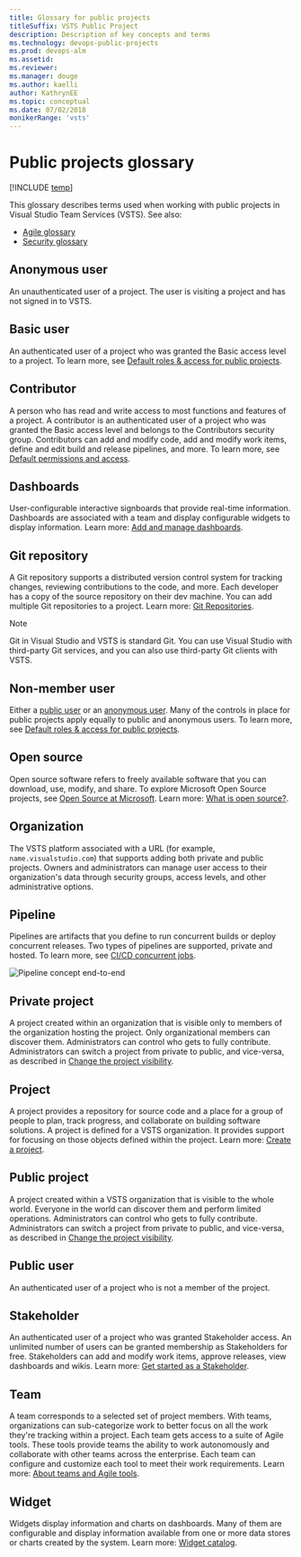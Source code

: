 ```yaml
---
title: Glossary for public projects
titleSuffix: VSTS Public Project
description: Description of key concepts and terms 
ms.technology: devops-public-projects
ms.prod: devops-alm
ms.assetid: 
ms.reviewer:
ms.manager: douge
ms.author: kaelli
author: KathrynEE
ms.topic: conceptual
ms.date: 07/02/2018
monikerRange: 'vsts'
---
```



# Public projects glossary

[!INCLUDE [temp](_shared/version-public-projects.md)]  

This glossary describes terms used when working with public projects in Visual Studio Team Services (VSTS). See also: 
- [Agile glossary](../../work/work-items/agile-glossary.md) 
- [Security glossary](../security/security-glossary.md)  


## Anonymous user	

An unauthenticated user of a project. The user is visiting a project and has not signed in to VSTS. 

## Basic user	

An authenticated user of a project who was granted the Basic access level to a project. To learn more, see [Default roles & access for public projects](default-roles-access-public.md).

## Contributor

A person who has read and write access to most functions and features of a project. A contributor is an authenticated user of a project who was granted the Basic access level and belongs to the Contributors security group. Contributors can add and modify code, add and modify work items, define and edit build and release pipelines, and more. To learn more, see [Default permissions and access](../security/permissions-access.md).

## Dashboards 

User-configurable interactive signboards that provide real-time information. Dashboards are associated with a team and display configurable widgets to display information. Learn more: [Add and manage dashboards](../../report/dashboards/dashboards.md). 


## Git repository

A Git repository supports a distributed version control system for tracking changes, reviewing contributions to the code, and more. Each developer has a copy of the source repository on their dev machine. You can add multiple Git repositories to a project. Learn more: [Git Repositories](../../git/index.md).  

> [!NOTE]   
> Git in Visual Studio and VSTS is standard Git. You can use Visual Studio with third-party Git services, and you can also use third-party Git clients with VSTS.

## Non-member user

Either a [public user](#public-user) or an [anonymous user](#anonymous-user).
Many of the controls in place for public projects apply equally to public and anonymous users. To learn more, see [Default roles & access for public projects](default-roles-access-public.md).



## Open source

Open source software refers to freely available software that you can download, use, modify, and share. To explore Microsoft Open Source projects, see [Open Source at Microsoft](https://opensource.microsoft.com/). Learn more: [What is open source?](https://opensource.com/resources/what-open-source). 
 

## Organization 

The VSTS platform associated with a URL (for example, `name.visualstudio.com`) that supports adding both private and public projects. Owners and administrators can manage user access to their organization's data through security groups, access levels, and other administrative options. 

<!---
## Organizational User	

An authenticated user of a project who is a member of a VSTS organization   (Azure Active Directory (AAD) tenant) but not a member of VSTS.

Signed in. Member or guest of the AAD tenant. 

-->

<!---
Org Project	Projects that are visible to everyone in the Organization (AAD tenant).
	Everyone in the Organization can discover them and perform limited operations.
	Admins control who gets to fully contribute.
-->

## Pipeline 

Pipelines are artifacts that you define to run concurrent builds or deploy concurrent releases. Two types of pipelines are supported, private and hosted. To learn more, see [CI/CD concurrent jobs](../../pipelines/licensing/concurrent-jobs-vsts.md). 

![Pipeline concept end-to-end](/vsts/pipelines/_img/pipeline-concept-end-to-end.png)


## Private project	
A project created within an organization that is visible only to members of the organization hosting the project. Only organizational members can discover them.  Administrators can control who gets to fully contribute. Administrators can switch a project from private to public, and vice-versa, as described in [Change the project visibility](make-project-public.md). 


## Project
A project provides a repository for source code and a place for a group of people to plan, track progress, and collaborate on building software solutions. A project is defined for a VSTS organization. It provides support for focusing on those objects defined within the project. Learn more: [Create a project](create-public-project.md).


## Public project	

A project created within a VSTS organization that is visible to the whole world. Everyone in the world can discover them and perform limited operations. Administrators can control who gets to fully contribute. Administrators can switch a project from private to public, and vice-versa, as described in [Change the project visibility](make-project-public.md). 


## Public user	
An authenticated user of a project who is not a member of the project. 
<!---Signed in. Neither member nor guest of the AAD tenant. Not a member of the account.-->


## Stakeholder	

An authenticated user of a project who was granted Stakeholder access. An unlimited number of users can be granted membership as Stakeholders for free. Stakeholders can add and modify work items, approve releases, view dashboards and wikis. Learn more: [Get started as a Stakeholder](../security/get-started-stakeholder.md). 


<!---
## Team Foundation Version Control (TFVC) repository 

A TFVC repository supports a centralized version control system for tracking changes, reviewing contributions to the code, and more. Historical data of the code base is maintained on a centralized server. Branches are path-based and created on the server. You can add only one TFVC repository to a project. TFVC repositories aren't viewable by anonymous users of a public project. Learn more: [TFVC](../../tfvc/index.md).  

-->

## Team 

A team corresponds to a selected set of project members. With teams, organizations can sub-categorize work to better focus on all the work they're tracking within a project. Each team gets access to a suite of Agile tools. These tools provide teams the ability to work autonomously and collaborate with other teams across the enterprise. Each team can configure and customize each tool to meet their work requirements. Learn more: [About teams and Agile tools](../../organizations/settings/about-teams-and-settings.md). 

 

## Widget 
Widgets display information and charts on dashboards. Many of them are configurable and display information available from one or more data stores or charts created by the system. Learn more: [Widget catalog](../../report/widget-catalog.md).

<!---
Branch 
Clone
Commit
Contributor
Dashboard (not personal) 
Diff
Fetch
Fork
Issue
Markdown
Merge
Open source
Private repository
Pull 
Pull request
Push
Remote
Repository
Status
Team
Upstream
User 
-->